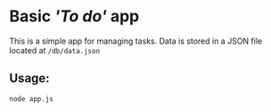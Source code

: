 # Basic _'To do'_ app

This is a simple app for managing tasks. Data is stored in a JSON file located at `/db/data.json`

## Usage:

~~~node
node app.js
~~~



